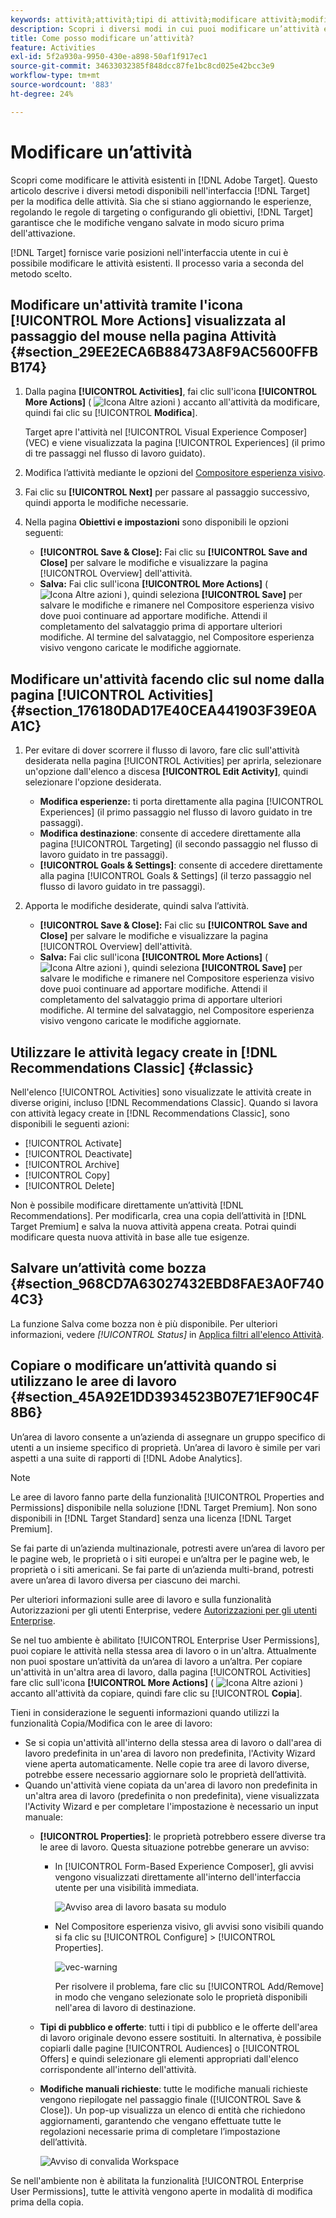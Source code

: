 ```yaml
---
keywords: attività;attività;tipi di attività;modificare attività;modificare;attività;activity;activity;activity types;edit activity;copy
description: Scopri i diversi modi in cui puoi modificare un’attività esistente.
title: Come posso modificare un’attività?
feature: Activities
exl-id: 5f2a930a-9950-430e-a898-50af1f917ec1
source-git-commit: 34633032385f848dcc87fe1bc8cd025e42bcc3e9
workflow-type: tm+mt
source-wordcount: '883'
ht-degree: 24%

---
```


# Modificare un’attività

Scopri come modificare le attività esistenti in [!DNL Adobe Target]. Questo articolo descrive i diversi metodi disponibili nell&#39;interfaccia [!DNL Target] per la modifica delle attività. Sia che si stiano aggiornando le esperienze, regolando le regole di targeting o configurando gli obiettivi, [!DNL Target] garantisce che le modifiche vengano salvate in modo sicuro prima dell&#39;attivazione.

[!DNL Target] fornisce varie posizioni nell&#39;interfaccia utente in cui è possibile modificare le attività esistenti. Il processo varia a seconda del metodo scelto.

## Modificare un&#39;attività tramite l&#39;icona [!UICONTROL More Actions] visualizzata al passaggio del mouse nella pagina Attività {#section_29EE2ECA6B88473A8F9AC5600FFBB174}

1. Dalla pagina **[!UICONTROL Activities]**, fai clic sull&#39;icona **[!UICONTROL More Actions]** ( ![Icona Altre azioni](/help/main/assets/icons/MoreSmall.svg) ) accanto all&#39;attività da modificare, quindi fai clic su [!UICONTROL **Modifica**].

   Target apre l&#39;attività nel [!UICONTROL Visual Experience Composer] (VEC) e viene visualizzata la pagina [!UICONTROL Experiences] (il primo di tre passaggi nel flusso di lavoro guidato).

1. Modifica l’attività mediante le opzioni del [Compositore esperienza visivo](/help/main/c-experiences/c-visual-experience-composer/viztarget-options.md).

1. Fai clic su **[!UICONTROL Next]** per passare al passaggio successivo, quindi apporta le modifiche necessarie.

1. Nella pagina **Obiettivi e impostazioni** sono disponibili le opzioni seguenti:

   * **[!UICONTROL Save & Close]:** Fai clic su **[!UICONTROL Save and Close]** per salvare le modifiche e visualizzare la pagina [!UICONTROL Overview] dell&#39;attività.
   * **Salva:** Fai clic sull&#39;icona **[!UICONTROL More Actions]** ( ![Icona Altre azioni](/help/main/assets/icons/MoreSmallListVert.svg) ), quindi seleziona **[!UICONTROL Save]** per salvare le modifiche e rimanere nel Compositore esperienza visivo dove puoi continuare ad apportare modifiche. Attendi il completamento del salvataggio prima di apportare ulteriori modifiche. Al termine del salvataggio, nel Compositore esperienza visivo vengono caricate le modifiche aggiornate.

## Modificare un&#39;attività facendo clic sul nome dalla pagina [!UICONTROL Activities] {#section_176180DAD17E40CEA441903F39E0AA1C}

1. Per evitare di dover scorrere il flusso di lavoro, fare clic sull&#39;attività desiderata nella pagina [!UICONTROL Activities] per aprirla, selezionare un&#39;opzione dall&#39;elenco a discesa **[!UICONTROL Edit Activity]**, quindi selezionare l&#39;opzione desiderata.

   * **Modifica esperienze:** ti porta direttamente alla pagina [!UICONTROL Experiences] (il primo passaggio nel flusso di lavoro guidato in tre passaggi).
   * **Modifica destinazione**: consente di accedere direttamente alla pagina [!UICONTROL Targeting] (il secondo passaggio nel flusso di lavoro guidato in tre passaggi).
   * **[!UICONTROL Goals & Settings]**: consente di accedere direttamente alla pagina [!UICONTROL Goals & Settings] (il terzo passaggio nel flusso di lavoro guidato in tre passaggi).

1. Apporta le modifiche desiderate, quindi salva l’attività.

   * **[!UICONTROL Save & Close]:** Fai clic su **[!UICONTROL Save and Close]** per salvare le modifiche e visualizzare la pagina [!UICONTROL Overview] dell&#39;attività.
   * **Salva:** Fai clic sull&#39;icona **[!UICONTROL More Actions]** ( ![Icona Altre azioni](/help/main/assets/icons/MoreSmallListVert.svg) ), quindi seleziona **[!UICONTROL Save]** per salvare le modifiche e rimanere nel Compositore esperienza visivo dove puoi continuare ad apportare modifiche. Attendi il completamento del salvataggio prima di apportare ulteriori modifiche. Al termine del salvataggio, nel Compositore esperienza visivo vengono caricate le modifiche aggiornate.

## Utilizzare le attività legacy create in [!DNL Recommendations Classic] {#classic}

Nell&#39;elenco [!UICONTROL Activities] sono visualizzate le attività create in diverse origini, incluso [!DNL Recommendations Classic]. Quando si lavora con attività legacy create in [!DNL Recommendations Classic], sono disponibili le seguenti azioni:

* [!UICONTROL Activate]
* [!UICONTROL Deactivate]
* [!UICONTROL Archive]
* [!UICONTROL Copy]
* [!UICONTROL Delete]

Non è possibile modificare direttamente un’attività [!DNL Recommendations]. Per modificarla, crea una copia dell’attività in [!DNL Target Premium] e salva la nuova attività appena creata. Potrai quindi modificare questa nuova attività in base alle tue esigenze.

## Salvare un’attività come bozza {#section_968CD7A63027432EBD8FAE3A0F7404C3}

La funzione Salva come bozza non è più disponibile. Per ulteriori informazioni, vedere *[!UICONTROL Status]* in [Applica filtri all&#39;elenco Attività](/help/main/c-activities/activities.md#filters).

## Copiare o modificare un’attività quando si utilizzano le aree di lavoro {#section_45A92E1DD3934523B07E71EF90C4F8B6}

Un’area di lavoro consente a un’azienda di assegnare un gruppo specifico di utenti a un insieme specifico di proprietà. Un’area di lavoro è simile per vari aspetti a una suite di rapporti di [!DNL Adobe Analytics].

>[!NOTE]
>
>Le aree di lavoro fanno parte della funzionalità [!UICONTROL Properties and Permissions] disponibile nella soluzione [!DNL Target Premium]. Non sono disponibili in [!DNL Target Standard] senza una licenza [!DNL Target Premium].

Se fai parte di un’azienda multinazionale, potresti avere un’area di lavoro per le pagine web, le proprietà o i siti europei e un’altra per le pagine web, le proprietà o i siti americani. Se fai parte di un’azienda multi-brand, potresti avere un’area di lavoro diversa per ciascuno dei marchi.

Per ulteriori informazioni sulle aree di lavoro e sulla funzionalità Autorizzazioni per gli utenti Enterprise, vedere [Autorizzazioni per gli utenti Enterprise](/help/main/administrating-target/c-user-management/property-channel/property-channel.md#concept_E396B16FA2024ADBA27BC056138F9838).

Se nel tuo ambiente è abilitato [!UICONTROL Enterprise User Permissions], puoi copiare le attività nella stessa area di lavoro o in un&#39;altra. Attualmente non puoi spostare un’attività da un’area di lavoro a un’altra. Per copiare un&#39;attività in un&#39;altra area di lavoro, dalla pagina [!UICONTROL Activities] fare clic sull&#39;icona **[!UICONTROL More Actions]** ( ![Icona Altre azioni](/help/main/assets/icons/MoreSmall.svg) ) accanto all&#39;attività da copiare, quindi fare clic su [!UICONTROL **Copia**].

Tieni in considerazione le seguenti informazioni quando utilizzi la funzionalità Copia/Modifica con le aree di lavoro:

* Se si copia un&#39;attività all&#39;interno della stessa area di lavoro o dall&#39;area di lavoro predefinita in un&#39;area di lavoro non predefinita, l&#39;Activity Wizard viene aperta automaticamente. Nelle copie tra aree di lavoro diverse, potrebbe essere necessario aggiornare solo le proprietà dell’attività.
* Quando un&#39;attività viene copiata da un&#39;area di lavoro non predefinita in un&#39;altra area di lavoro (predefinita o non predefinita), viene visualizzata l&#39;Activity Wizard e per completare l&#39;impostazione è necessario un input manuale:
   * **[!UICONTROL Properties]**: le proprietà potrebbero essere diverse tra le aree di lavoro. Questa situazione potrebbe generare un avviso:

      * In [!UICONTROL Form-Based Experience Composer], gli avvisi vengono visualizzati direttamente all&#39;interno dell&#39;interfaccia utente per una visibilità immediata.

        ![Avviso area di lavoro basata su modulo](/help/main/c-activities/assets/form-based-warning.png)

      * Nel Compositore esperienza visivo, gli avvisi sono visibili quando si fa clic su [!UICONTROL Configure] > [!UICONTROL Properties].

        ![vec-warning](/help/main/c-activities/assets/vec-warning.png)

        Per risolvere il problema, fare clic su [!UICONTROL Add/Remove] in modo che vengano selezionate solo le proprietà disponibili nell&#39;area di lavoro di destinazione.

   * **Tipi di pubblico e offerte**: tutti i tipi di pubblico e le offerte dell&#39;area di lavoro originale devono essere sostituiti. In alternativa, è possibile copiarli dalle pagine [!UICONTROL Audiences] o [!UICONTROL Offers] e quindi selezionare gli elementi appropriati dall&#39;elenco corrispondente all&#39;interno dell&#39;attività.

   * **Modifiche manuali richieste**: tutte le modifiche manuali richieste vengono riepilogate nel passaggio finale ([!UICONTROL Save & Close]). Un pop-up visualizza un elenco di entità che richiedono aggiornamenti, garantendo che vengano effettuate tutte le regolazioni necessarie prima di completare l’impostazione dell’attività.

     ![Avviso di convalida Workspace](/help/main/c-activities/assets/work-space-validation.png)

Se nell&#39;ambiente non è abilitata la funzionalità [!UICONTROL Enterprise User Permissions], tutte le attività vengono aperte in modalità di modifica prima della copia.